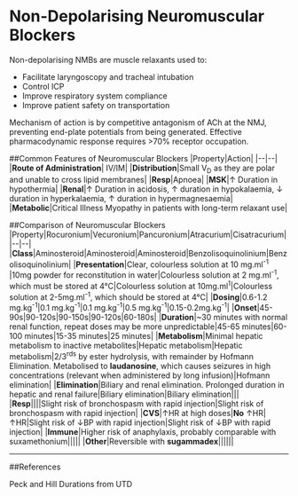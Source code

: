 # Non-Depolarising Neuromuscular Blockers

Non-depolarising NMBs are muscle relaxants used to:
*  Facilitate laryngoscopy and tracheal intubation
*  Control ICP
*  Improve respiratory system compliance
*  Improve patient safety on transportation

Mechanism of action is by competitive antagonism of ACh at the NMJ, preventing end-plate potentials from being generated. Effective pharmacodynamic response requires >70% receptor occupation.

##Common Features of Neuromuscular Blockers
|Property|Action|
|--|--|
|**Route of Administration**| IV/IM|
|**Distribution**|Small V<sub>D</sub> as they are polar and unable to cross lipid membranes|
|**Resp**|Apnoea|
|**MSK**|↑ Duration in hypothermia|
|**Renal**|↑ Duration in acidosis, ↑ duration in hypokalaemia, ↓ duration in hyperkalaemia, ↑ duration in hypermagnesaemia|
|**Metabolic**|Critical Illness Myopathy in patients with long-term relaxant use|


##Comparison of Neuromuscular Blockers
|Property|Rocuronium|Vecuronium|Pancuronium|Atracurium|Cisatracurium|
|--|--|
|**Class**|Aminosteroid|Aminosteroid|Aminosteroid|Benzolisoquinolinium|Benzolisoquinolinium|
|**Presentation**|Clear, colourless solution at 10 mg.ml<sup>-1</sup> |10mg powder for reconstitution in water|Colourless solution at 2 mg.ml<sup>-1</sup>, which must be stored at 4°C|Colourless solution at 10mg.ml<sup>1</sup>|Colourless solution at 2-5mg.ml<sup>-1</sup>, which should be stored at 4°C|
|**Dosing**|0.6-1.2 mg.kg<sup>-1</sup>|0.1 mg.kg<sup>-1</sup>|0.1 mg.kg<sup>-1</sup>|0.5 mg.kg<sup>-1</sup>|0.15-0.2mg.kg<sup>-1</sup>|
|**Onset**|45-90s|90-120s|90-150s|90-120s|60-180s|
|**Duration**|~30 minutes with normal renal function, repeat doses may be more unpredictable|45-65 minutes|60-100 minutes|15-35 minutes|25 minutes|
|**Metabolism**|Minimal hepatic metabolism to inactive metabolites|Hepatic metabolism|Hepatic metabolism|2/3<sup>rds</sup> by ester hydrolysis, with remainder by Hofmann Elimination. Metabolised to **laudanosine**, which causes seizures in high concentrations (relevant when administered by long infusion)|Hofmann elimination|
|**Elimination**|Biliary and renal elimination. Prolonged duration in hepatic and renal failure|Biliary elimination|Biliary elimination|||
|**Resp**||||Slight risk of bronchospasm with rapid injection|Slight risk of bronchospasm with rapid injection|
|**CVS**|↑HR at high doses|**No** ↑HR|↑HR|Slight risk of ↓BP with rapid injection|Slight risk of ↓BP with rapid injection|
|**Immune**|Higher risk of anaphylaxis, probably comparable with suxamethonium|||||
|**Other**|Reversible with **sugammadex**||||||

---
##References

Peck and Hill
Durations from UTD
